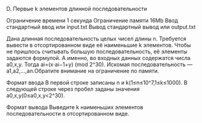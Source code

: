 D. Первые k элементов длинной последовательности

Ограничение времени	1 секунда
Ограничение памяти	16Mb
Ввод	стандартный ввод или input.txt
Вывод	стандартный вывод или output.txt

Дана длинная последовательность целых чисел длины n. Требуется вывести в отсортированном виде её наименьшие k элементов.
Чтобы не пришлось считывать большую последовательность, её элементы задаются формулой. А именно, во входных данных содержатся числа a0,x,y. Тогда ai=(x⋅ai−1+y) (mod 2^30). Искомая последовательность — a1,a2,…,an.Обратите внимание на ограничение по памяти.

Формат ввода
В первой строке записаны n и k(1≤n≤10^7,1≤k≤1000).
В следующей строке через пробел заданы значения a0,x,y(0≤a0,x,y<2^30).

Формат вывода
Выведите k наименьших элементов последовательности в отсортированном виде.